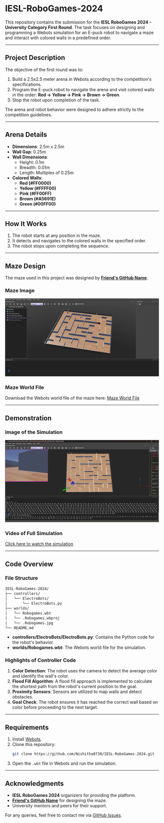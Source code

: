 # IESL-RoboGames-2024

This repository contains the submission for the **IESL RoboGames 2024 - University Category First Round**. The task focuses on designing and programming a Webots simulation for an E-puck robot to navigate a maze and interact with colored walls in a predefined order.

---

## Project Description

The objective of the first round was to:

1. Build a 2.5x2.5 meter arena in Webots according to the competition's specifications.
2. Program the E-puck robot to navigate the arena and visit colored walls in the order:
   **Red → Yellow → Pink → Brown → Green**.
3. Stop the robot upon completion of the task.

The arena and robot behavior were designed to adhere strictly to the competition guidelines.

---

## Arena Details

- **Dimensions**: 2.5m x 2.5m
- **Wall Gap**: 0.25m
- **Wall Dimensions**:
  - Height: 0.1m
  - Breadth: 0.01m
  - Length: Multiples of 0.25m
- **Colored Walls**:
  - **Red (#FF0000)**
  - **Yellow (#FFFF00)**
  - **Pink (#FF00FF)**
  - **Brown (#A5691E)**
  - **Green (#00FF00)**

---

## How It Works

1. The robot starts at any position in the maze.
2. It detects and navigates to the colored walls in the specified order.
3. The robot stops upon completing the sequence.

---

## Maze Design

The maze used in this project was designed by **[Friend's GitHub Name](https://github.com/FriendsGitHubProfile)**.

### Maze Image

![Maze Design](https://github.com/Nishitha0730/IESL-RoboGames-2024/blob/main/First%20Round/Maze.png)

### Maze World File

Download the Webots world file of the maze here: [Maze World File](https://your-maze-world-link.com)

---

## Demonstration

### Image of the Simulation

![Webots Simulation](https://github.com/Nishitha0730/IESL-RoboGames-2024/blob/main/First%20Round/ElectroBots.png)

### Video of Full Simulation

[Click here to watch the simulation](https://1drv.ms/v/c/66efd464b4ddcd14/EQJkU4Rn0iZAtjbNSy9vMhcBhon2ZhFBdb3_L9B-IZXYNQ?e=gV7gZM)

---

## Code Overview

### File Structure

```
IESL-RoboGames-2024/
├── controllers/
│   └── ElectroBots/
│       └── ElectroBots.py
├── worlds/
│   └── Robogames.wbt
|   └── .Robogames.wbproj
|   └── .Robogames.jpg
└── README.md
```

- **controllers/ElectroBots/ElectroBots.py**: Contains the Python code for the robot's behavior.
- **worlds/Robogames.wbt**: The Webots world file for the simulation.

### Highlights of Controller Code

1. **Color Detection**: The robot uses the camera to detect the average color and identify the wall's color.
2. **Flood Fill Algorithm**: A flood fill approach is implemented to calculate the shortest path from the robot's current position to the goal.
3. **Proximity Sensors**: Sensors are utilized to map walls and detect obstacles.
4. **Goal Check**: The robot ensures it has reached the correct wall based on color before proceeding to the next target.

---

## Requirements

1. Install [Webots](https://cyberbotics.com/).
2. Clone this repository:
   ```bash
   git clone https://github.com/Nishitha0730/IESL-RoboGames-2024.git
   ```
3. Open the `.wbt` file in Webots and run the simulation.

---


## Acknowledgments

- **IESL RoboGames 2024** organizers for providing the platform.
- **[Friend's GitHub Name](https://github.com/FriendsGitHubProfile)** for designing the maze.
- University mentors and peers for their support.

For any queries, feel free to contact me via [GitHub Issues](https://github.com/Nishitha0730/IESL-RoboGames-2024/issues).
